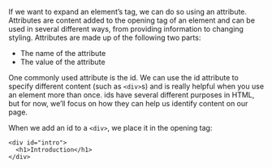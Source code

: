 If we want to expand an element’s tag, we can do so using an attribute. Attributes are content added to the opening tag of an element and can be used in several different ways, from providing information to changing styling. Attributes are made up of the following two parts:

* The name of the attribute
* The value of the attribute

One commonly used attribute is the id. We can use the id attribute to specify different content (such as ```<div>```s) and is really helpful when you use an element more than once. ids have several different purposes in HTML, but for now, we’ll focus on how they can help us identify content on our page.

When we add an id to a ```<div>```, we place it in the opening tag:

```
<div id="intro">
  <h1>Introduction</h1>
</div>
```